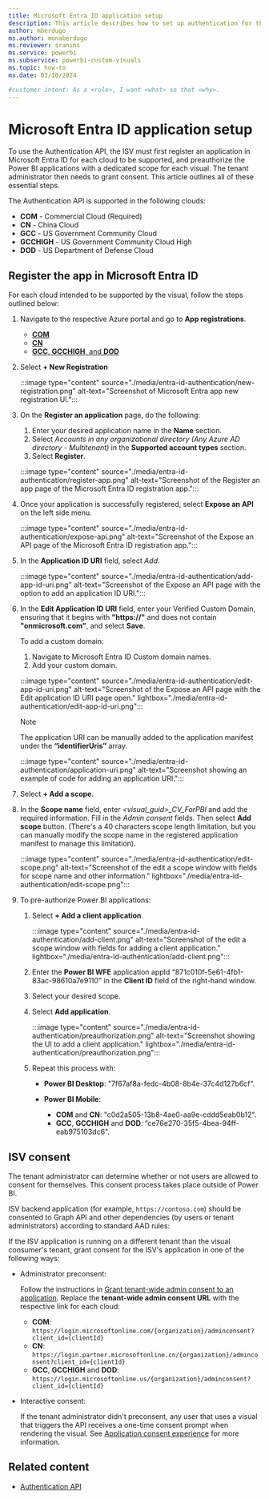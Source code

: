 ```yaml
---
title: Microsoft Entra ID application setup
description: This article describes how to set up authentication for third party ISVs in Microsoft Entra for single sign-in users.
author: mberdugo
ms.author: monaberdugo
ms.reviewer: sranins
ms.service: powerbi
ms.subservice: powerbi-custom-visuals
ms.topic: how-to
ms.date: 03/10/2024

#customer intent: As a <role>, I want <what> so that <why>.
---
```


# Microsoft Entra ID application setup

To use the Authentication API, the ISV must first register an application in Microsoft Entra ID for each cloud to be supported, and preauthorize the Power BI applications with a dedicated scope for each visual. The tenant administrator then needs to grant consent. This article outlines all of these essential steps.

The Authentication API is supported in the following clouds:

* **COM** - Commercial Cloud (Required)
* **CN** - China Cloud
* **GCC** - US Government Community Cloud
* **GCCHIGH** - US Government Community Cloud High
* **DOD** - US Department of Defense Cloud

## Register the app in Microsoft Entra ID

For each cloud intended to be supported by the visual, follow the steps outlined below:

1. Navigate to the respective Azure portal and go to **App registrations**.

    * [**COM**](https://portal.azure.com/)
    * [**CN**](https://portal.azure.cn/)
    * [**GCC**, **GCCHIGH**, and **DOD**](https://portal.azure.us/)

1. Select **+ New Registration**

   :::image type="content" source="./media/entra-id-authentication/new-registration.png" alt-text="Screenshot of Microsoft Entra app new registration UI.":::

1. On the **Register an application** page, do the following:
   1. Enter your desired application name in the **Name** section.
   1. Select *Accounts in any organizational directory (Any Azure AD directory - Multitenant)* in the **Supported account types** section.
   1. Select **Register**.

   :::image type="content" source="./media/entra-id-authentication/register-app.png" alt-text="Screenshot of the Register an app page of the Microsoft Entra ID registration app.":::

1. Once your application is successfully registered, select **Expose an API** on the left side menu.

    :::image type="content" source="./media/entra-id-authentication/expose-api.png" alt-text="Screenshot of the Expose an API page of the Microsoft Entra ID registration app.":::

1. In the **Application ID URI** field, select *Add*.

    :::image type="content" source="./media/entra-id-authentication/add-app-id-uri.png" alt-text="Screenshot of the Expose an API page with the option to add an application ID URI.":::

1. In the **Edit Application ID URI** field, enter your Verified Custom Domain, ensuring that it begins with **"https://"** and does not contain **"onmicrosoft.com"**, and select **Save**.

   To add a custom domain:

   1. Navigate to Microsoft Entra ID Custom domain names.
   1. Add your custom domain.

    :::image type="content" source="./media/entra-id-authentication/edit-app-id-uri.png" alt-text="Screenshot of the Expose an API page with the Edit application ID URI page open." lightbox="./media/entra-id-authentication/edit-app-id-uri.png":::

    > [!NOTE]
    > The application URI can be manually added to the application manifest under the **“identifierUris”** array.
    >
    > :::image type="content" source="./media/entra-id-authentication/application-uri.png" alt-text="Screenshot showing an example of code for adding an application URI.":::

1. Select **+ Add a scope**.

1. In the **Scope name** field, enter *<visual_guid>_CV_ForPBI* and add the required information. Fill in the *Admin consent* fields. Then select **Add scope** button. (There's a 40 characters scope length limitation, but you can  manually modify the scope name in the registered application manifest to manage this limitation).

    :::image type="content" source="./media/entra-id-authentication/edit-scope.png" alt-text="Screenshot of the edit a scope window with fields for scope name and other information." lightbox="./media/entra-id-authentication/edit-scope.png":::

1. To pre-authorize Power BI applications:

   1. Select **+ Add a client application**.

      :::image type="content" source="./media/entra-id-authentication/add-client.png" alt-text="Screenshot of the edit a scope window with fields for adding a client application." lightbox="./media/entra-id-authentication/add-client.png":::

   1. Enter the **Power BI WFE** application appId "871c010f-5e61-4fb1-83ac-98610a7e9110" in the **Client ID** field of the right-hand window.
   1. Select your desired scope.
   1. Select **Add application**.

      :::image type="content" source="./media/entra-id-authentication/preauthorization.png" alt-text="Screenshot showing the UI to add a client application." lightbox="./media/entra-id-authentication/preauthorization.png":::

   1. Repeat this process with:

      * **Power BI Desktop**: "7f67af8a-fedc-4b08-8b4e-37c4d127b6cf".
      * **Power BI Mobile**:

          * **COM** and **CN**: "c0d2a505-13b8-4ae0-aa9e-cddd5eab0b12".
          * **GCC**, **GCCHIGH** and **DOD**: “ce76e270-35f5-4bea-94ff-eab975103dc6".

## ISV consent

The tenant administrator can determine whether or not users are allowed to consent for themselves. This consent process takes place outside of Power BI.

ISV backend application (for example, `https://contoso.com`) should be consented to Graph API and other dependencies (by users or tenant administrators) according to standard AAD rules:

If the ISV application is running on a different tenant than the visual consumer's tenant, grant consent for the ISV's application in one of the following ways:

* Administrator preconsent:

  Follow the instructions in [Grant tenant-wide admin consent to an application](/entra/identity/enterprise-apps/grant-admin-consent). Replace the **tenant-wide admin consent URL** with the respective link for each cloud:

  * **COM**: `https://login.microsoftonline.com/{organization}/adminconsent?client_id={clientId}`
  * **CN**: `https://login.partner.microsoftonline.cn/{organization}/adminconsent?client_id={clientId}`
  * **GCC**, **GCCHIGH** and **DOD**: `https://login.microsoftonline.us/{organization}/adminconsent?client_id={clientId}`

* Interactive consent:

  If the tenant administrator didn't preconsent, any user that uses a visual that triggers the API receives a one-time consent prompt when rendering the visual. See [Application consent experience](/entra/identity-platform/application-consent-experience) for more information.

## Related content

* [Authentication API](./authentication-api.md)
